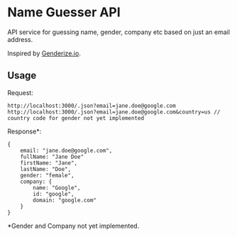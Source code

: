 # Name Guesser API

API service for guessing name, gender, company etc based on just an email address.

Inspired by [Genderize.io](http://genderize.io).

## Usage

Request:

	http://localhost:3000/.json?email=jane.doe@google.com
	http://localhost:3000/.json?email=jane.doe@google.com&country=us // country code for gender not yet implemented

Response*:

	{
		email: "jane.doe@google.com",
		fullName: "Jane Doe"
		firstName: "Jane",
		lastName: "Doe",
		gender: "female",
		company: {
			name: "Google",
			id: "google",
			domain: "google.com"
		}
	}

*Gender and Company not yet implemented.
